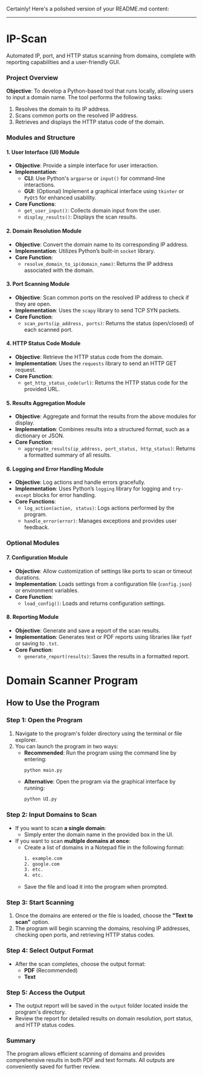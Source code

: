Certainly! Here's a polished version of your README.md content:

---

# IP-Scan

Automated IP, port, and HTTP status scanning from domains, complete with reporting capabilities and a user-friendly GUI.

### Project Overview

**Objective**: To develop a Python-based tool that runs locally, allowing users to input a domain name. The tool performs the following tasks:

1. Resolves the domain to its IP address.
2. Scans common ports on the resolved IP address.
3. Retrieves and displays the HTTP status code of the domain.

### Modules and Structure

#### 1. **User Interface (UI) Module**
   - **Objective**: Provide a simple interface for user interaction.
   - **Implementation**:
     - **CLI**: Use Python's `argparse` or `input()` for command-line interactions.
     - **GUI**: (Optional) Implement a graphical interface using `tkinter` or `PyQt5` for enhanced usability.
   - **Core Functions**:
     - `get_user_input()`: Collects domain input from the user.
     - `display_results()`: Displays the scan results.

#### 2. **Domain Resolution Module**
   - **Objective**: Convert the domain name to its corresponding IP address.
   - **Implementation**: Utilizes Python’s built-in `socket` library.
   - **Core Function**:
     - `resolve_domain_to_ip(domain_name)`: Returns the IP address associated with the domain.

#### 3. **Port Scanning Module**
   - **Objective**: Scan common ports on the resolved IP address to check if they are open.
   - **Implementation**: Uses the `scapy` library to send TCP SYN packets.
   - **Core Function**:
     - `scan_ports(ip_address, ports)`: Returns the status (open/closed) of each scanned port.

#### 4. **HTTP Status Code Module**
   - **Objective**: Retrieve the HTTP status code from the domain.
   - **Implementation**: Uses the `requests` library to send an HTTP GET request.
   - **Core Function**:
     - `get_http_status_code(url)`: Returns the HTTP status code for the provided URL.

#### 5. **Results Aggregation Module**
   - **Objective**: Aggregate and format the results from the above modules for display.
   - **Implementation**: Combines results into a structured format, such as a dictionary or JSON.
   - **Core Function**:
     - `aggregate_results(ip_address, port_status, http_status)`: Returns a formatted summary of all results.

#### 6. **Logging and Error Handling Module**
   - **Objective**: Log actions and handle errors gracefully.
   - **Implementation**: Uses Python’s `logging` library for logging and `try-except` blocks for error handling.
   - **Core Functions**:
     - `log_action(action, status)`: Logs actions performed by the program.
     - `handle_error(error)`: Manages exceptions and provides user feedback.

### Optional Modules

#### 7. **Configuration Module**
   - **Objective**: Allow customization of settings like ports to scan or timeout durations.
   - **Implementation**: Loads settings from a configuration file (`config.json`) or environment variables.
   - **Core Function**:
     - `load_config()`: Loads and returns configuration settings.

#### 8. **Reporting Module**
   - **Objective**: Generate and save a report of the scan results.
   - **Implementation**: Generates text or PDF reports using libraries like `fpdf` or saving to `.txt`.
   - **Core Function**:
     - `generate_report(results)`: Saves the results in a formatted report.

# Domain Scanner Program

## How to Use the Program

### Step 1: Open the Program
1. Navigate to the program's folder directory using the terminal or file explorer.
2. You can launch the program in two ways:
   - **Recommended**: Run the program using the command line by entering:
     ```bash
     python main.py
     ```
   - **Alternative**: Open the program via the graphical interface by running:
     ```bash
     python UI.py
     ```

### Step 2: Input Domains to Scan
- If you want to scan **a single domain**:
  - Simply enter the domain name in the provided box in the UI.
- If you want to scan **multiple domains at once**:
  - Create a list of domains in a Notepad file in the following format:
    ```txt
    1. example.com
    2. google.com
    3. etc.
    4. etc.
    ```
  - Save the file and load it into the program when prompted.

### Step 3: Start Scanning
1. Once the domains are entered or the file is loaded, choose the **"Text to scan"** option.
2. The program will begin scanning the domains, resolving IP addresses, checking open ports, and retrieving HTTP status codes.

### Step 4: Select Output Format
- After the scan completes, choose the output format:
  - **PDF** (Recommended)
  - **Text**

### Step 5: Access the Output
- The output report will be saved in the `output` folder located inside the program's directory.
- Review the report for detailed results on domain resolution, port status, and HTTP status codes.

### Summary
The program allows efficient scanning of domains and provides comprehensive results in both PDF and text formats. All outputs are conveniently saved for further review.
